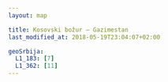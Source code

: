 ```yaml
---
layout: map

title: Kosovski božur – Gazimestan
last_modified_at: 2018-05-19T23:04:07+02:00

geoSrbija:
  L1_183: [7]
  L1_362: [11]
---
```


